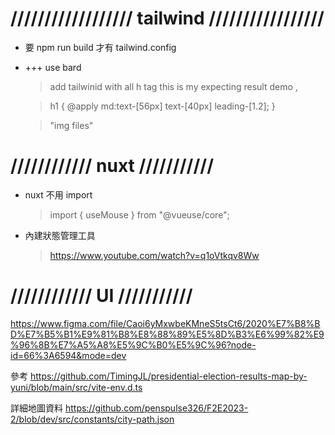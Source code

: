 # ////////////////// tailwind /////////////////

- 要 npm run build 才有 tailwind.config

- +++ use bard

  > add tailwinid with all h tag
  > this is my expecting result demo ,

  > h1 {
  > @apply md:text-[56px] text-[40px] leading-[1.2];
  > }

  > "img files"

# //////////// nuxt ///////////

- nuxt 不用 import

  > import { useMouse } from "@vueuse/core";

- 內建狀態管理工具
  > https://www.youtube.com/watch?v=q1oVtkqv8Ww


# //////////// UI ///////////
https://www.figma.com/file/Caoi6yMxwbeKMneS5tsCt6/2020%E7%B8%BD%E7%B5%B1%E9%81%B8%E8%88%89%E5%8D%B3%E6%99%82%E9%96%8B%E7%A5%A8%E5%9C%B0%E5%9C%96?node-id=66%3A6594&mode=dev

參考
https://github.com/TimingJL/presidential-election-results-map-by-yuni/blob/main/src/vite-env.d.ts

詳細地圖資料
https://github.com/penspulse326/F2E2023-2/blob/dev/src/constants/city-path.json